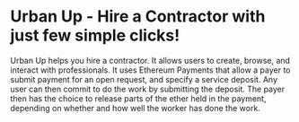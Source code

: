 # Urban Up - Hire a Contractor with just few simple clicks!

Urban Up helps you hire a contractor. It allows users to create, browse, and interact with professionals. It uses Ethereum Payments that allow a payer to submit payment for an open request, and specify a service deposit. Any user can then commit to do the work by submitting the deposit. The payer then has the choice to release parts of the ether held in the payment, depending on whether and how well the worker has done the work.
